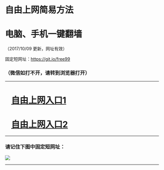 ﻿# 自由上网简易方法

# 电脑、手机一键翻墙

（2017/10/09 更新，网址有效）

固定短网址：https://git.io/free99

### （微信如打不开，请转到浏览器打开）


***





# &nbsp;&nbsp; <a href="http://ft724111806.fwq-tz-1001.info/fwqtz01.html?t=100900116823 " target="_blank">自由上网入口1</a>
# &nbsp;&nbsp; <a href="http://ft3002421972.fwq-tz-1002.info/fwqtz02.html?t=100900123214 " target="_blank">自由上网入口2</a>
***

### 请记住下图中固定短网址：

<img src="https://s3-us-west-2.amazonaws.com/fwq-1001/yjfq-20170905okok.png" /> 


***

